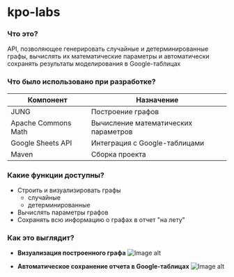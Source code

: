 # kpo-labs

### Что это?
API, позволяющее генерировать случайные и детерминированные графы, вычислять их математические параметры и автоматически сохранять результаты моделирования в Google-таблицах

### Что было использовано при разработке?
| Компонент | Назначение |
|----|----|
| JUNG | Построение графов |
| Apache Commons Math | Вычисление математических параметров |
| Google Sheets API | Интеграция с Google-таблицами |
| Maven | Сборка проекта |

### Какие функции доступны?
- Строить и визуализировать графы
   - случайные
   - детерминированные
- Вычислять параметры графов
- Сохранять всю информацию о графах в отчет "на лету"

### Как это выглядит?
- **Визуализация построенного графа**
![Image alt](https://github.com/MidtechnoBoy/kpo-labs/raw/master/src/main/resources/images/rtree.png)

- **Автоматическое сохранение отчета в Google-таблицах**
![Image alt](https://github.com/MidtechnoBoy/kpo-labs/raw/master/src/main/resources/images/gdata.png)

